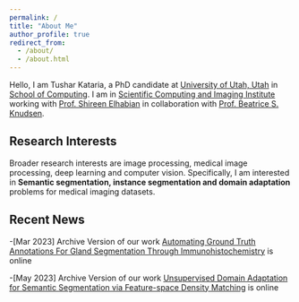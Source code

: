 ```yaml
---
permalink: /
title: "About Me"
author_profile: true
redirect_from: 
  - /about/
  - /about.html
---
```



Hello, I am Tushar Kataria, a PhD candidate at [University of Utah, Utah](https://www.utah.edu/) in [School of Computing](https://www.cs.utah.edu/). I am in [Scientific Computing and Imaging Institute](https://www.sci.utah.edu/) working with [Prof. Shireen Elhabian](https://www.sci.utah.edu/~shireen/) in collaboration with [Prof. Beatrice S. Knudsen](https://healthcare.utah.edu/fad/mddetail.php?physicianID=u6028236#tabAcademic). 

Research Interests
------
Broader research interests are image processing, medical image processing, deep learning and computer vision. Specifically, I am interested in **Semantic segmentation, instance segmentation and domain adaptation** problems for medical imaging datasets. 

Recent News
------
-[Mar 2023] Archive Version of our work [Automating Ground Truth Annotations For Gland Segmentation Through Immunohistochemistry](https://www.researchsquare.com/article/rs-2600534/v1) is online

-[May 2023] Archive Version of our work [Unsupervised Domain Adaptation for Semantic Segmentation via Feature-space Density Matching](https://arxiv.org/abs/2305.05789) is online




